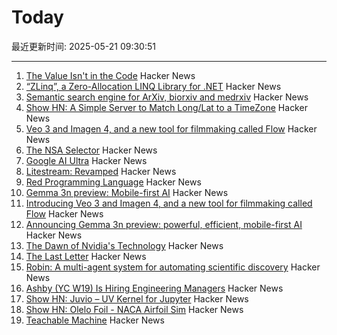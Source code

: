 # Today

最近更新时间: 2025-05-21 09:30:51

--- 
1. [The Value Isn't in the Code](https://jonayre.uk/blog/2022/10/30/the-real-value-isnt-in-the-code/) Hacker News
2. [“ZLinq”, a Zero-Allocation LINQ Library for .NET](https://neuecc.medium.com/zlinq-a-zero-allocation-linq-library-for-net-1bb0a3e5c749) Hacker News
3. [Semantic search engine for ArXiv, biorxiv and medrxiv](https://arxivxplorer.com/) Hacker News
4. [Show HN: A Simple Server to Match Long/Lat to a TimeZone](https://github.com/LittleGreenViper/LGV_TZ_Lookup) Hacker News
5. [Veo 3 and Imagen 4, and a new tool for filmmaking called Flow](https://blog.google/technology/ai/generative-media-models-io-2025/) Hacker News
6. [The NSA Selector](https://github.com/wenzellabs/the_NSA_selector) Hacker News
7. [Google AI Ultra](https://blog.google/products/google-one/google-ai-ultra/) Hacker News
8. [Litestream: Revamped](https://fly.io/blog/litestream-revamped/) Hacker News
9. [Red Programming Language](https://www.red-lang.org/p/about.html) Hacker News
10. [Gemma 3n preview: Mobile-first AI](https://developers.googleblog.com/en/introducing-gemma-3n/) Hacker News
11. [Introducing Veo 3 and Imagen 4, and a new tool for filmmaking called Flow](https://blog.google/technology/ai/generative-media-models-io-2025/) Hacker News
12. [Announcing Gemma 3n preview: powerful, efficient, mobile-first AI](https://developers.googleblog.com/en/introducing-gemma-3n/) Hacker News
13. [The Dawn of Nvidia's Technology](https://blog.dshr.org/2025/05/the-dawn-of-nvidias-technology.html) Hacker News
14. [The Last Letter](https://aeon.co/essays/how-the-last-letters-of-the-condemned-can-teach-us-how-to-live) Hacker News
15. [Robin: A multi-agent system for automating scientific discovery](https://arxiv.org/abs/2505.13400) Hacker News
16. [Ashby (YC W19) Is Hiring Engineering Managers](https://www.ashbyhq.com/careers?utm_source=hn&ashby_jid=933570bc-a3d6-4fcc-991d-dc399c53a58a) Hacker News
17. [Show HN: Juvio – UV Kernel for Jupyter](https://github.com/OKUA1/juvio) Hacker News
18. [Show HN:  Olelo Foil - NACA Airfoil Sim](https://foil.olelohonua.com/) Hacker News
19. [Teachable Machine](https://teachablemachine.withgoogle.com/) Hacker News

